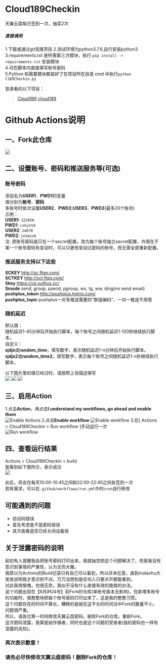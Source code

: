 # Cloud189Checkin
天翼云盘每日签到一次，抽奖2次  
##### 直接调用
1.下载或通过git克隆项目 
2.测试环境为python3.7.6,自行安装python3  
3.requirements.txt 是所需第三方模块，执行 `pip install -r requirements.txt` 安装模块  
4.可在脚本内直接填写账号密码  
5.Python 和需要模块都装好了在项目所在目录 cmd 中执行``python C189Checkin.py ``

登录看的以下项目：
> [Cloud189](https://github.com/Dawnnnnnn/Cloud189)
> [cloud189](https://github.com/Aruelius/cloud189)

# Github Actions说明
## 一、Fork此仓库
![](http://tu.yaohuo.me/imgs/2020/06/f059fe73afb4ef5f.png)
## 二、设置账号、密码和推送服务等(可选)
### 账号密码
添加名为**USER1**、**PWD1**的变量  
值分别为**账号**、**密码**  
多账号时依次设置**USER2**、**PWD2**;**USER3**、**PWD3**(最多20个账号)  
示例：  
**USER1**: ```123456```  
**PWD1**: ```cxkjntm```  
**USER2**: ```24678```  
**PWD2**: ```jntmcxk```  
注: 原账号密码是只在一个secret配置。改为每个账号独立secret配置，作用在于某一个账号密码有变动时，可以只更改变动过密码的账号，而无需全部重新配置。  
### 推送服务支持以下这些  
**SCKEY** http://sc.ftqq.com/  
**SCTKEY** http://sct.ftqq.com/  
**Skey** https://cp.xuthus.cc/  
**Smode** send, group, psend, pgroup, wx, tg, ww, ding(no send email)  
**pushplus_token** http://pushplus.hxtrip.com/  
**pushplus_topic** pushplus一对多推送需要的"群组编码"，一对一推送不用管  
### 随机延迟
默认值：  
随机延迟1-45分钟后开始执行脚本，每个账号之间随机延迟1-120秒继续执行脚本。  
自定义：  
**sjdjs**或**random_time**，填写数字，表示随机延迟1-n分钟后开始执行脚本。  
**sjdjs2**或**random_time2**，填写数字，表示每个账号之间随机延迟1-n秒继续执行脚本。  

以下图片里的值已经过时，请按照上诉描述填写  
![](http://tu.yaohuo.me/imgs/2020/06/748bf9c0ca6143cd.png)
![](http://tu.yaohuo.me/imgs/2020/06/af2013b1ef5d8430.png)
![](http://tu.yaohuo.me/imgs/2020/06/09c22adcec7b5d81.png)


## 三、启用Action
1.点击**Action**，再点击**I understand my workflows, go ahead and enable them**  
![Enable Actions](http://tu.yaohuo.me/imgs/2020/06/34ca160c972b9927.png)
2.点击**Enable workflow**
![Enable workflow](https://tu.yaohuo.me/imgs/2020/12/bfbae0a0f094daf1.jpg)
3.在[ Actions > Cloud189Checkin > Run workflow ]手动运行一次  
![Run workflow](https://tu.yaohuo.me/imgs/2020/12/3ac171041a7f730e.png)

## 四、查看运行结果
Actions > Cloud189Checkin > build  
能看到如下图所示，表示成功  
![](https://tu.yaohuo.me/imgs/2020/12/fd318c951e1c9b3b.jpg)

此后，将会在每天10:00-10:45之间和22:00-22:45之间各签到一次  
若有需求，可以在``.github/workflows/run.yml``中的``cron``自行修改

## 可能遇到的问题
* 验证码错误  
* 首先考虑是不是密码错误  
* 其次查看是否已经关闭设备锁  

## 关于泄露密码的说明
起初有人提醒我会把账号密码打印出来，我就抽空把这个问题解决了。但是我没有意识到事情的严重性，认为无伤大雅。  
我原以为Actions的Biuld记录只有自己可以看到，所以并未在意，直到malaohu大佬发说明我才意识到不对。万万没想到是任何人只要点开都能看到。  
对此我很惭愧，也很无奈，我似乎没有什么直接有效的挽救的办法。  
这个问题出现在【6月~~21~~24号】前Fork的仓库(单账号版本无影响)，在新增多账号的功能时，我憨憨地把每个账号密码打印出来了，这是我的憨憨习惯。  
这个问题存在的时间不算长，糟糕的是就在这不长的时间当中Fork的数量不小，问题很严重。  
所以，请各位第一时间修改天翼云盘密码，删除Fork的仓库。重新Fork。  
这次密码泄露，我算是始作俑者，同时也是这个问题的受害者(我的密码也一样有泄露的风险)。  

### 再次表示歉意！
### 请务必尽快修改天翼云盘密码！删除Fork的仓库！
